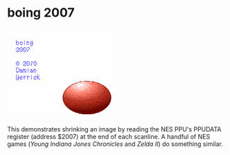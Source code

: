 boing 2007
==========

!["boing 2007" title next to a squashed ball](docs/boing2k7-screenshot.png)

This demonstrates shrinking an image by reading the NES PPU's PPUDATA
register (address $2007) at the end of each scanline.  A handful of
NES games (*Young Indiana Jones Chronicles* and *Zelda II*) do
something similar.
